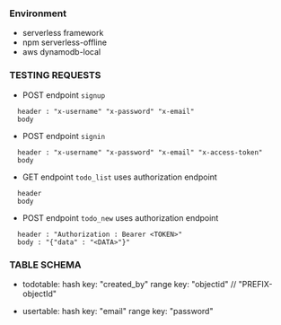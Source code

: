 
### Environment 

* serverless framework
* npm serverless-offline
* aws dynamodb-local

### TESTING REQUESTS

* POST endpoint `signup`
```
  header : "x-username" "x-password" "x-email"
  body
  ```
* POST endpoint `signin`
```
  header : "x-username" "x-password" "x-email" "x-access-token"
  body
  ```
* GET endpoint `todo_list`
uses authorization endpoint
```
  header
  body
  ```
* POST endpoint `todo_new`
uses authorization endpoint
```
  header : "Authorization : Bearer <TOKEN>"
  body : "{"data" : "<DATA>"}"
  ```

### TABLE SCHEMA

* todotable:
hash key: "created_by" 
range key: "objectid" // "PREFIX-objectId"

* usertable:
hash key: "email"
range key: "password"